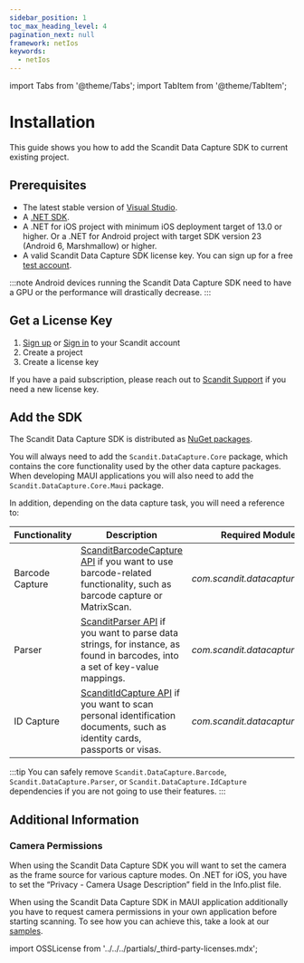 ```yaml
---
sidebar_position: 1
toc_max_heading_level: 4
pagination_next: null
framework: netIos
keywords:
  - netIos
---
```


import Tabs from '@theme/Tabs';
import TabItem from '@theme/TabItem';

# Installation

This guide shows you how to add the Scandit Data Capture SDK to current existing project.

## Prerequisites

- The latest stable version of [Visual Studio](https://visualstudio.microsoft.com/).
- A [.NET SDK](https://dotnet.microsoft.com/en-us/download/dotnet/6.0).
- A .NET for iOS project with minimum iOS deployment target of 13.0 or higher. Or a .NET for Android project with target SDK version 23 (Android 6, Marshmallow) or higher.
- A valid Scandit Data Capture SDK license key. You can sign up for a free [test account](https://ssl.scandit.com/dashboard/sign-up?p=test&utm%5Fsource=documentation).

:::note
Android devices running the Scandit Data Capture SDK need to have a GPU or the performance will drastically decrease.
:::

## Get a License Key

1. [Sign up](https://ssl.scandit.com/dashboard/sign-up?p=test) or [Sign in](https://ssl.scandit.com/dashboard/sign-in) to your Scandit account
2. Create a project
3. Create a license key

If you have a paid subscription, please reach out to [Scandit Support](mailto:support@scandit.com) if you need a new license key.

## Add the SDK

The Scandit Data Capture SDK is distributed as [NuGet packages](https://www.nuget.org/packages?q=scandit).

You will always need to add the `Scandit.DataCapture.Core` package, which contains the core functionality used by the other data capture packages. When developing MAUI applications you will also need to add the `Scandit.DataCapture.Core.Maui` package. 

In addition, depending on the data capture task, you will need a reference to:

| Functionality | Description | Required Module(s) |
| --- | --- | --- |
| Barcode Capture | [ScanditBarcodeCapture API](https://docs.scandit.com/data-capture-sdk/dotnet.ios/barcode-capture/api.html) if you want to use barcode-related functionality, such as barcode capture or MatrixScan. | _com.scandit.datacapture:barcode_ |
| Parser | [ScanditParser API](https://docs.scandit.com/data-capture-sdk/dotnet.ios/parser/api.html) if you want to parse data strings, for instance, as found in barcodes, into a set of key-value mappings. | _com.scandit.datacapture:parser_ |
| ID Capture | [ScanditIdCapture API](https://docs.scandit.com/data-capture-sdk/dotnet.ios/id-capture/api.html) if you want to scan personal identification documents, such as identity cards, passports or visas. | _com.scandit.datacapture:id_ |

:::tip
You can safely remove `Scandit.DataCapture.Barcode`, `Scandit.DataCapture.Parser`, or `Scandit.DataCapture.IdCapture` dependencies if you are not going to use their features.
:::

## Additional Information

### Camera Permissions

When using the Scandit Data Capture SDK you will want to set the camera as the frame source for various capture modes. On .NET for iOS, you have to set the “Privacy - Camera Usage Description” field in the Info.plist file.

When using the Scandit Data Capture SDK in MAUI application additionally you have to request camera permissions in your own application before starting scanning. To see how you can achieve this, take a look at our [samples](/sdks/net/ios/samples.md).

import OSSLicense from '../../../partials/_third-party-licenses.mdx';

<OSSLicense/>
